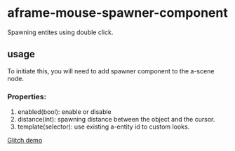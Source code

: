# aframe-mouse-spawner-component
Spawning entites using double click.

## usage
To initiate this, you will need to add spawner component to the a-scene node.

### Properties:
1. enabled(bool): enable or disable
2. distance(int): spawning distance between the object and the cursor.
3. template(selector): use existing a-entity id to custom looks.

[Glitch demo](https://glitch.com/~elfin-script)
